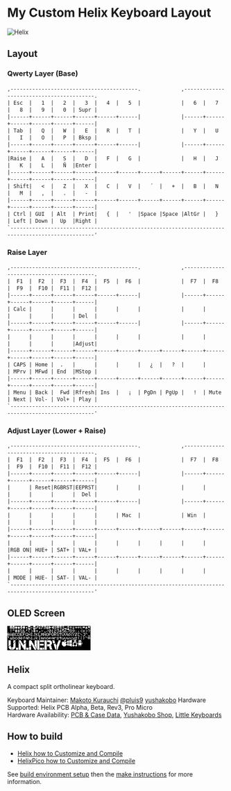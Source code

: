 My Custom Helix Keyboard Layout
===

![Helix](https://i.imgur.com/XBAmynN.jpg)

## Layout

### Qwerty Layer (Base)
```
,-----------------------------------------.             ,-----------------------------------------.
| Esc  |   1  |   2  |   3  |   4  |   5  |             |   6  |   7  |   8  |   9  |   0  | Supr |
|------+------+------+------+------+------|             |------+------+------+------+------+------|
| Tab  |   Q  |   W  |   E  |   R  |   T  |             |   Y  |   U  |   I  |   O  |   P  | Bksp |
|------+------+------+------+------+------|             |------+------+------+------+------+------|
|Raise |   A  |   S  |   D  |   F  |   G  |             |   H  |   J  |   K  |   L  |   Ñ  |Enter |
|------+------+------+------+------+------+------+------+------+------+------+------+------+------|
| Shift|   <  |   Z  |   X  |   C  |   V  |   ´  |   +  |   B  |   N  |   M  |   ,  |   .  |   -  |
|------+------+------+------+------+------+------+------+------+------+------+------+------+------|
| Ctrl | GUI  | Alt  | Print|   {  |   '  |Space |Space |AltGr |   }  | Left | Down |  Up  |Right |
`-------------------------------------------------------------------------------------------------'

```

### Raise Layer
```
,-----------------------------------------.             ,-----------------------------------------.
|  F1  |  F2  |  F3  |  F4  |  F5  |  F6  |             |  F7  |  F8  |  F9  |  F10 |  F11 |  F12 |
|------+------+------+------+------+------|             |------+------+------+------+------+------|
| Calc |      |      |      |      |      |             |      |      |      |      |      | Del  |
|------+------+------+------+------+------|             |------+------+------+------+------+------|
|      |      |      |      |      |      |             |      |      |      |      |      |Adjust|
|------+------+------+------+------+------+------+------+------+------+------+------+------+------|
| CAPS | Home |  .   |      |      |      |   ¿  |   ?  |      |      | MPrv | MFwd | End  |MStop |
|------+------+------+------+------+------+------+------+------+------+------+------+------+------|
| Menu | Back |  Fwd |Rfresh| Ins  |   ¡  | PgDn | PgUp |   !  | Mute | Next | Vol- | Vol+ | Play |
`-------------------------------------------------------------------------------------------------'

```

### Adjust Layer (Lower + Raise)
```
,-----------------------------------------.             ,-----------------------------------------.
|  F1  |  F2  |  F3  |  F4  |  F5  |  F6  |             |  F7  |  F8  |  F9  |  F10 |  F11 |  F12 |
|------+------+------+------+------+------|             |------+------+------+------+------+------|
|      | Reset|RGBRST|EEPRST|      |      |             |      |      |      |      |      |  Del |
|------+------+------+------+------+------|             |------+------+------+------+------+------|
|      |      |      |      |      | Mac  |             | Win  |      |      |      |      |      |
|------+------+------+------+------+------+------+------+------+------+------+------+------+------|
|      |      |      |      |      |      |      |      |      |      |RGB ON| HUE+ | SAT+ | VAL+ |
|------+------+------+------+------+------+------+------+------+------+------+------+------+------|
|      |      |      |      |      |      |      |      |      |      | MODE | HUE- | SAT- | VAL- |
`-------------------------------------------------------------------------------------------------'
```

## OLED Screen


![Live Share Preview](https://raw.githubusercontent.com/azratul/azratul/511051744799ebacea2a74a19bfd91d8ec413003/unnerv.png)


## Helix

A compact split ortholinear keyboard.

Keyboard Maintainer: [Makoto Kurauchi](https://github.com/MakotoKurauchi/) [@pluis9](https://twitter.com/pluis9) [yushakobo](https://github.com/yushakobo)
Hardware Supported: Helix PCB Alpha, Beta, Rev3, Pro Micro  
Hardware Availability: [PCB & Case Data](https://github.com/MakotoKurauchi/helix), [Yushakobo Shop](https://yushakobo.jp/shop/), [Little Keyboards](https://littlekeyboards.com/collections/helix)

## How to build
 * [Helix how to Customize and Compile](rev2/keymaps/default/readme.md#customize)
 * [HelixPico how to Customize and Compile](pico/keymaps/default/readme.md#customize)

See [build environment setup](https://docs.qmk.fm/#/getting_started_build_tools) then the [make instructions](https://docs.qmk.fm/#/getting_started_make_guide) for more information.
